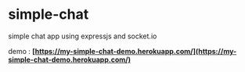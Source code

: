 # simple-chat
simple chat app using expressjs and socket.io

demo : **[https://my-simple-chat-demo.herokuapp.com/](https://my-simple-chat-demo.herokuapp.com/)**

